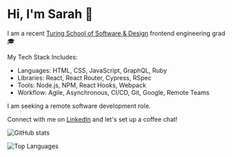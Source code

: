 # Hi, I'm Sarah 👋

I am a recent [Turing School of Software & Design](https://turing.io/) frontend engineering grad 🎓️ 

My Tech Stack Includes:
   - Languages: HTML, CSS, JavaScript, GraphQL, Ruby
   - Libraries: React, React Router, Cypress, RSpec
   - Tools: Node.js, NPM, React Hooks, Webpack
   - Workflow: Agile, Asynchronous, CI/CD, Git, Google, Remote Teams

I am seeking a remote software development role.

Connect with me on [LinkedIn](https://www.linkedin.com/in/rudysarah/) and let's set up a coffee chat!

![GitHub stats](https://github-readme-stats.vercel.app/api?username=sarahrudy&count_private=true&show_icons=true&theme=dracula&hide=stars)

![Top Languages](https://github-readme-stats.vercel.app/api/top-langs/?username=sarahrudy&show_icons=true&theme=dracula)

